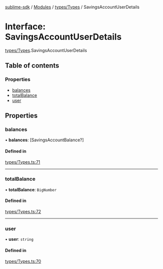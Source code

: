 [sublime-sdk](../README.md) / [Modules](../modules.md) / [types/Types](../modules/types_Types.md) / SavingsAccountUserDetails

# Interface: SavingsAccountUserDetails

[types/Types](../modules/types_Types.md).SavingsAccountUserDetails

## Table of contents

### Properties

- [balances](types_Types.SavingsAccountUserDetails.md#balances)
- [totalBalance](types_Types.SavingsAccountUserDetails.md#totalbalance)
- [user](types_Types.SavingsAccountUserDetails.md#user)

## Properties

### balances

• **balances**: [SavingsAccountBalance?]

#### Defined in

[types/Types.ts:71](https://github.com/akshay111meher/sublime-sdk/blob/50bba98/src/types/Types.ts#L71)

___

### totalBalance

• **totalBalance**: `BigNumber`

#### Defined in

[types/Types.ts:72](https://github.com/akshay111meher/sublime-sdk/blob/50bba98/src/types/Types.ts#L72)

___

### user

• **user**: `string`

#### Defined in

[types/Types.ts:70](https://github.com/akshay111meher/sublime-sdk/blob/50bba98/src/types/Types.ts#L70)
